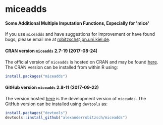 # miceadds
#### Some Additional Multiple Imputation Functions, Especially for 'mice'


If you use `miceadds` and have suggestions for improvement or have found bugs, please email me at robitzsch@ipn.uni.kiel.de.

#### CRAN version `miceadds` 2.7-19 (2017-08-24)

The official version of `miceadds` is hosted on CRAN and may be found [here](https://cran.r-project.org/package=miceadds). 
The CRAN version can be installed from within R using:

```r
install.packages("miceadds")
```

#### GitHub version `miceadds` 2.8-11 (2017-09-22)

The version hosted [here](https://github.com/alexanderrobitzsch/miceadds) is the development version of `miceadds`. 
The GitHub version can be installed using `devtools` as:

```r
install.packages("devtools")
devtools::install_github("alexanderrobitzsch/miceadds")
```
